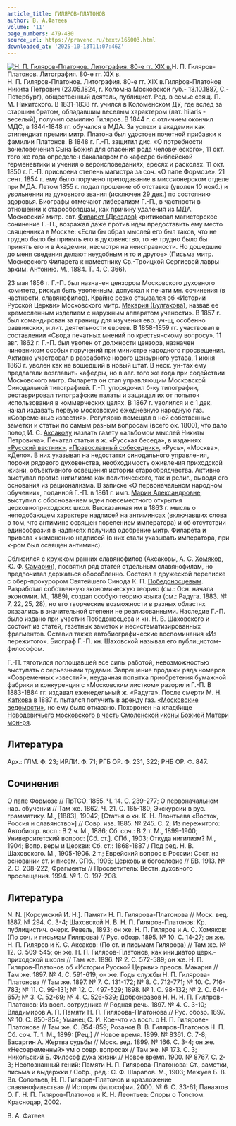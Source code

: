 ```yaml
---
article_title: ГИЛЯРОВ-ПЛАТОНОВ
author: В. А.Фатеев
volume: '11'
page_numbers: 479-480
source_url: https://pravenc.ru/text/165003.html
downloaded_at: '2025-10-13T11:07:46Z'
---
```


[![Н. П. Гиляров-Платонов. Литография. 80-е гг. XIX в.](https://pravenc.ru/data/233/468/1234/i200.jpg "Кликните для увеличения картинки")](https://pravenc.ru/data/233/468/1234/i400.jpg)Н. П. Гиляров-Платонов. Литография. 80-е гг. XIX в.  
Н. П. Гиляров-Платонов. Литография. 80-е гг. XIX в.Гиля́ров-Плато́нов Никита Петрович (23.05.1824, г. Коломна Московской губ.- 13.10.1887, С.-Петербург), общественный деятель, публицист. Род. в семье свящ. П. М. Никитского. В 1831-1838 гг. учился в Коломенском ДУ, где вслед за старшим братом, обладавшим веселым характером (лат. hilaris - веселый), получил фамилию Гиляров. В 1844 г. с отличием окончил МДС, в 1844-1848 гг. обучался в МДА. За успехи в академии как стипендиат премии митр. Платона был удостоен почетной прибавки к фамилии Платонов. В 1848 г. Г.-П. защитил дис. «О потребности вочеловечения Сына Божия для спасения рода человеческого», 11 окт. того же года определен бакалавром по кафедре библейской герменевтики и учения о вероисповеданиях, ересях и расколах. 11 окт. 1850 г. Г.-П. присвоена степень магистра за соч. «О папе Формозе». 21 сент. 1854 г. ему было поручено преподавание в миссионерском отделе при МДА. Летом 1855 г. подал прошение об отставке (уволен 10 нояб.) и увольнении из духовного звания (исключен 29 дек.) по состоянию здоровья. Биографы отмечают либерализм Г.-П., в частности в отношении к старообрядцам, как причину удаления из МДА. Московский митр. свт. [Филарет (Дроздов)](<https://pravenc.ru/text/Филарет (Дроздов).html>) критиковал магистерское сочинение Г.-П., возражал даже против идеи предоставить ему место священника в Москве: «Если бы образ мыслей его был таков, что не трудно было бы принять его в духовенство, то не трудно было бы принять его и в Академии, несмотря на неисправности. Но дошедшие до меня сведения делают неудобным и то и другое» (Письма митр. Московского Филарета к наместнику Св.-Троицкой Сергиевой лавры архим. Антонию. М., 1884. Т. 4. С. 366).

23 мая 1856 г. Г.-П. был назначен цензором Московского духовного комитета, рискуя быть уволенным, допускал к печати мн. сочинения (в частности, славянофилов). Крайне резко отзывался об «Истории Русской Церкви» Московского митр. [Макария (Булгакова)](<https://pravenc.ru/text/Макария (Булгакова).html>), назвав ее «ремесленным изделием с наружным аппаратом учености». В 1857 г. был командирован за границу для изучения евр. уч-щ, особенно раввинских, и лит. деятельности евреев. В 1858-1859 гг. участвовал в составлении «Свода печатных мнений по крестьянскому вопросу». 11 авг. 1862 г. Г.-П. был уволен от должности цензора, назначен чиновником особых поручений при министре народного просвещения. Активно участвовал в разработке нового цензурного устава, 1 июня 1863 г. уволен как не вошедший в новый штат. В неск. ун-тах ему предлагали возглавить кафедры, но в авг. того же года при содействии Московского митр. Филарета он стал управляющим Московской Синодальной типографией. Г.-П. упорядочил б-ку типографии, реставрировал типографские палаты и защищал их от попыток использования в коммерческих целях. В 1867 г. уволился и с 1 дек. начал издавать первую московскую ежедневную народную газ. «Современные известия». Регулярно помещал в ней собственные заметки и статьи по самым разным вопросам (всего ок. 1800), что дало повод И. С. [Аксакову](https://pravenc.ru/text/Аксакову.html) назвать газету «альбомом мыслей Никиты Петровича». Печатал статьи в ж. «Русская беседа», в изданиях [«Русский вестник»](<https://pravenc.ru/text/ Русский вестник .html>), [«Православный собеседник»](<https://pravenc.ru/text/ Православный собеседник .html>), «Русь», «Москва», «Дело». В них указывал на недостатки синодального управления, пороки рядового духовенства, необходимость оживления приходской жизни, объективного освещения истории старообрядчества. Активно выступал против нигилизма как политического, так и религ., выводя его основания из рационализма. В записке «О первоначальном народном обучении», поданной Г.-П. в 1861 г. имп. [Марии Александровне](<https://pravenc.ru/text/Марии Александровне.html>), выступил с обоснованием идеи повсеместного открытия церковноприходских школ. Высказанная им в 1863 г. мысль о неподобающем характере надписей на антиминсах (включавших слова о том, что антиминс освящен повелением императора) и об отсутствии единообразия в надписях получила одобрение митр. Филарета и привела к изменению надписей (в них стали указывать императора, при к-ром был освящен антиминс).

Сблизился с кружком ранних славянофилов (Аксаковы, А. С. [Хомяков](https://pravenc.ru/text/Хомяков.html), Ю. Ф. [Самарин](https://pravenc.ru/text/Самарин.html)), посвятил ряд статей отдельным славянофилам, но предпочитал держаться обособленно. Состоял в дружеской переписке с обер-прокурором Святейшего Синода К. П. [Победоносцевым](https://pravenc.ru/text/Победоносцев.html). Разработал собственную экономическую теорию (см.: Осн. начала экономии. М., 1889), создал особую теорию языка (см.: Радуга. 1883. № 7, 22, 25, 28), но его творческие возможности в разных областях оказались в значительной степени не реализованными. Наследие Г.-П. было издано при участии Победоносцева и кн. Н. В. Шаховского и состоит из статей, газетных заметок и несистематизированных фрагментов. Оставил также автобиографические воспоминания «Из пережитого». Биограф Г.-П. кн. Шаховской называл его публицистом-философом.

Г.-П. тяготился поглощавшей все силы работой, невозможностью выступать с серьезными трудами. Запрещение продажи ряда номеров «Современных известий», неудачная попытка приобретения бумажной фабрики и конкуренция с «Московским листком» разорили Г.-П. В 1883-1884 гг. издавал еженедельный ж. «Радуга». После смерти М. Н. [Каткова](https://pravenc.ru/text/Каткова.html) в 1887 г. пытался получить в аренду газ. [«Московские ведомости»](<https://pravenc.ru/text/ Московские ведомости .html>), но ему было отказано. Похоронен на кладбище [Новодевичьего московского в честь Смоленской иконы Божией Матери мон-ря](<https://pravenc.ru/text/Новодевичьего московского в честь Смоленской иконы Божией Матери мон-ря.html>).

## Литература

Арх.: ГЛМ. Ф. 23; ИРЛИ. Ф. 71; РГБ ОР. Ф. 231, 322; РНБ ОР. Ф. 847.

## Сочинения

О папе Формозе // ПрТСО. 1855. Ч. 14. С. 239-277; О первоначальном нар. обучении // Там же. 1862. Ч. 21. С. 165-180; Экскурсии в рус. грамматику. М., [1883], 19042; [Статья о кн. К. Н. Леонтьева «Восток, Россия и славянство»] // Совр. изв. 1885. № 245. С. 2; Из пережитого: Автобиогр. восп.: В 2 ч. М., 1886; Сб. соч.: В 2 т. М., 1899-1900; Университетский вопрос: [Сб. ст.]. СПб., 1903; Откуда нигилизм? М., 1904; Вопр. веры и Церкви: Сб. ст.: 1868-1887 / Под ред. Н. В. Шаховского. М., 1905-1906. 2 т.; Еврейский вопрос в России: Сост. на основании ст. и писем. СПб., 1906; Церковь и богословие // БВ. 1913. № 2. С. 208-222; Фрагменты // Просветитель: Вестн. духовного просвещения. 1994. № 1. С. 197-208.

## Литература

N. N. [Корсунский И. Н.]. Памяти Н. П. Гилярова-Платонова // Моск. вед. 1887. № 294. С. 3-4; Шаховской Н. В. Н. П. Гиляров-Платонов: Кр. публицистич. очерк. Ревель, 1893; он же. Н. П. Гиляров и А. С. Хомяков: (По соч. и письмам Гилярова) // Рус. обозр. 1895. № 10. С. 14-27; он же. Н. П. Гиляров и К. С. Аксаков: (По ст. и письмам Гилярова) // Там же. № 12. С. 509-545; он же. Н. П. Гиляров-Платонов, как инициатор церк.-приходской школы // Там же. 1896. № 2. С. 572-589; он же. Н. П. Гиляров-Платонов об «Истории Русской Церкви» преосв. Макария // Там же. 1897. № 4. С. 591-619; он же. Годы службы Н. П. Гилярова-Платонова // Там же. 1897. № 7. С. 131-172; № 8. С. 712-771; № 10. С. 716-783; № 11. С. 99-131; № 12. С. 497-529; 1898. № 1. С. 98-132; № 2. С. 644-657; № 3. С. 52-69; № 4. С. 526-539; Добронравов Н. Н. Н. П. Гиляров-Платонов: Из восп. сотрудника // Родная речь. 1897. № 4. С. 3-10; Владимиров А. П. Памяти Н. П. Гилярова-Платонова // Рус. обозр. 1897. № 10. С. 850-854; Уманец С. И. Кое-что из восп. о Н. П. Гилярове-Платонове // Там же. С. 854-859; Розанов В. В. Гиляров-Платонов Н. П. Сб. соч. Т. 1. М., 1899: [Рец.] // Новое время. 1899. № 8361. С. 7-8; Басаргин А. Жертва судьбы // Моск. вед. 1899. № 166. С. 3-4; он же. «Несовременный» ум о совр. вопросах // Там же. № 173. С. 3; Никольский Б. Философ духа жизни // Новое время. 1900. № 8767. С. 2-3; Неопознанный гений: Памяти Н. П. Гилярова-Платонова: Ст., заметки, письма и выдержки / Собр., ред.: С. Ф. Шарапов. М., 1903; Межуев Б. В. Вл. Соловьев, Н. П. Гиляров-Платонов и «разложение славянофильства» // История философии. 2000. № 6. С. 33-61; Панаэтов О. Г. Н. П. Гиляров-Платонов и К. Н. Леонтьев: Споры о Толстом. Краснодар, 2002.

В. А.  Фатеев
